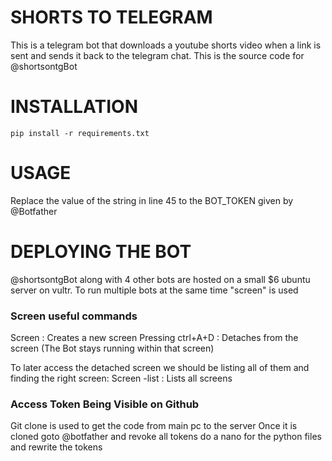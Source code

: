 # SHORTS TO TELEGRAM
This is a telegram bot that downloads a youtube shorts video when a link is sent and sends it back to the telegram chat. This is the source code for @shortsontgBot

# INSTALLATION
```pip install -r requirements.txt```

# USAGE
Replace the value of the string in line 45 to the BOT_TOKEN given by @Botfather

# DEPLOYING THE BOT
@shortsontgBot along with 4 other bots are hosted on a small $6 ubuntu server on vultr. To run multiple bots at the same time "screen" is used

### Screen useful commands
Screen : Creates a new screen
Pressing ctrl+A+D : Detaches from the screen (The Bot stays running within that screen)

To later access the detached screen we should be listing all of them and finding the right screen:
Screen -list : Lists all screens

### Access Token Being Visible on Github
Git clone is used to get the code from main pc to the server
Once it is cloned goto @botfather and revoke all tokens
do a nano for the python files and rewrite the tokens


